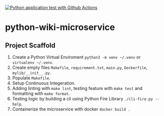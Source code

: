 [![Python application test with Github Actions](https://github.com/bilal-khan-dev/python-wiki-microservice/actions/workflows/devops.yml/badge.svg)](https://github.com/bilal-khan-dev/python-wiki-microservice/actions/workflows/devops.yml)

# python-wiki-microservice

## Project Scaffold

1. Create a Python Virtual Enviroment `python3 -m venv ~/.venv` or `virtualenv ~/.venv`.
2. Create empty files `Makefile`, `requirement.txt`, `main.py`, `Dockerfile`, `mylib/__init__.py`.
3. Populate `Makefile`.
4. Setup Continuous Integeration.
5. Adding linting with `make lint`, testing feature with `make test` and formatting with `make format`.
6. Testing logic by building a cli using Python Fire Library `./cli-fire.py --help`.
7. Containerize the microservice with docker `docker build .`
